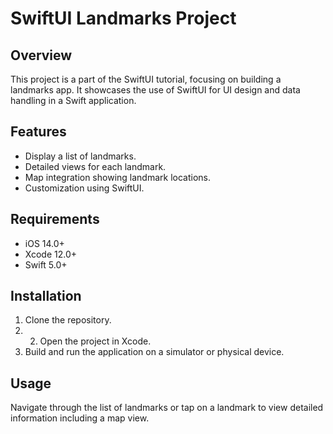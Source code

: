 # SwiftUI Landmarks Project

## Overview
This project is a part of the SwiftUI tutorial, focusing on building a landmarks app. It showcases the use of SwiftUI for UI design and data handling in a Swift application.

## Features
- Display a list of landmarks.
- Detailed views for each landmark.
- Map integration showing landmark locations.
- Customization using SwiftUI.

## Requirements
- iOS 14.0+
- Xcode 12.0+
- Swift 5.0+

## Installation
1. Clone the repository.
2. 2. Open the project in Xcode.
3. Build and run the application on a simulator or physical device.

## Usage
Navigate through the list of landmarks or tap on a landmark to view detailed information including a map view.
